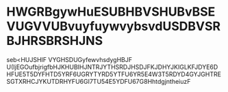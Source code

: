 # HWGRBgywHuESUBHBVSHUBvBSEVUGVVUBvuyfuywvybsvdUSDBVSRBJHRSBRSHJNS
seb&lt;HUJSHIF VYGHSDUGyfewvhsdygHBJF U(IjEGOufbjrigfbHJKHUBIHJNTRJYTHSRDJHSDJFKJDHYJKIGLKFJDYE6DHFUE5T5DYFHTD5YRF6UGRYTYRD5YTFU6YR5E4W3T5RDYD4GYJGHTRESGTXRHCJYKUTDRHYFU6GI7TU54E5YDFU67G8HhtdgjntheiuzF
